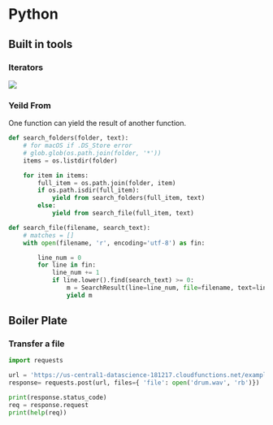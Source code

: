# Python

## Built in tools

### Iterators

![](http://res.cloudinary.com/dyd911kmh/image/upload/f_auto,q_auto:best/v1517824971/python-iterators-tutorial_2x_z24ygb.png)

### Yeild From

One function can yield the result of another function.

```python
def search_folders(folder, text):
    # for macOS if .DS_Store error
    # glob.glob(os.path.join(folder, '*'))
    items = os.listdir(folder)

    for item in items:
        full_item = os.path.join(folder, item)
        if os.path.isdir(full_item):
            yield from search_folders(full_item, text)
        else:
            yield from search_file(full_item, text)

def search_file(filename, search_text):
    # matches = []
    with open(filename, 'r', encoding='utf-8') as fin:

        line_num = 0
        for line in fin:
            line_num += 1
            if line.lower().find(search_text) >= 0:
                m = SearchResult(line=line_num, file=filename, text=line)
                yield m
```

## Boiler Plate

### Transfer a file

```python
import requests

url = 'https://us-central1-datascience-181217.cloudfunctions.net/example'
response= requests.post(url, files={ 'file': open('drum.wav', 'rb')})

print(response.status_code)
req = response.request
print(help(req))
```
